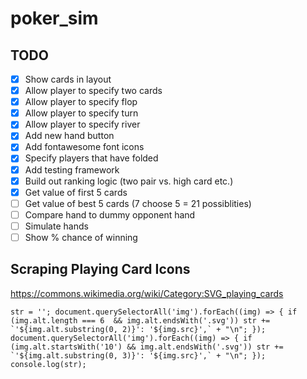 # poker_sim

## TODO
- [x] Show cards in layout
- [x] Allow player to specify two cards
- [x] Allow player to specify flop
- [x] Allow player to specify turn
- [x] Allow player to specify river
- [x] Add new hand button
- [x] Add fontawesome font icons
- [x] Specify players that have folded
- [x] Add testing framework
- [x] Build out ranking logic (two pair vs. high card etc.)
- [x] Get value of first 5 cards
- [ ] Get value of best 5 cards (7 choose 5 = 21 possiblities)
- [ ] Compare hand to dummy opponent hand
- [ ] Simulate hands
- [ ] Show % chance of winning

## Scraping Playing Card Icons
https://commons.wikimedia.org/wiki/Category:SVG_playing_cards
```
str = ''; document.querySelectorAll('img').forEach((img) => { if (img.alt.length === 6  && img.alt.endsWith('.svg')) str += `'${img.alt.substring(0, 2)}': '${img.src}',` + "\n"; }); document.querySelectorAll('img').forEach((img) => { if (img.alt.startsWith('10') && img.alt.endsWith('.svg')) str += `'${img.alt.substring(0, 3)}': '${img.src}',` + "\n"; }); console.log(str);
```
